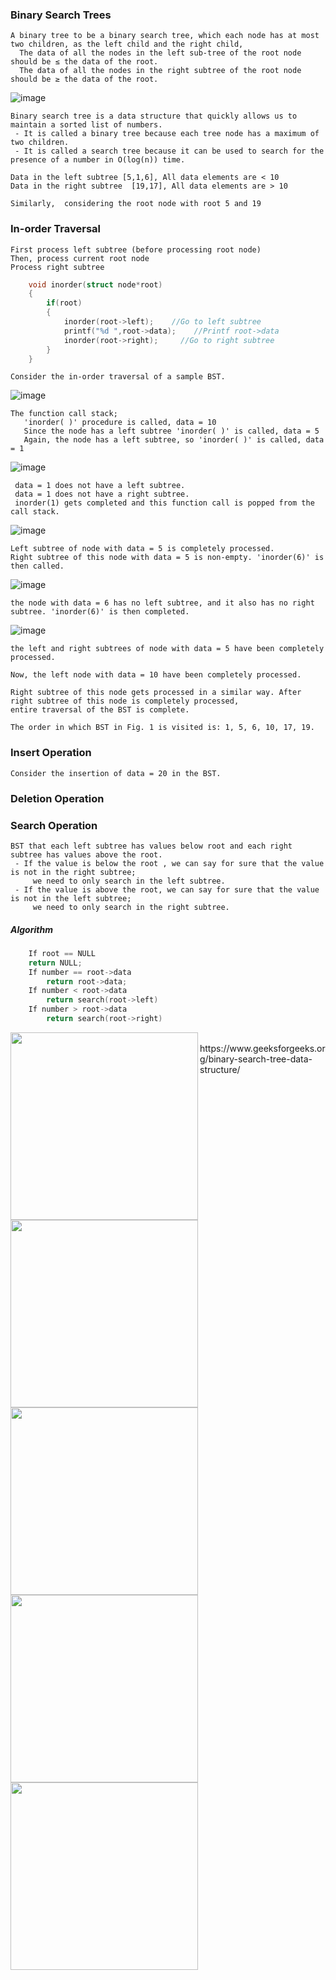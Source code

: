 ### Binary Search Trees
```
A binary tree to be a binary search tree, which each node has at most two children, as the left child and the right child, 
  The data of all the nodes in the left sub-tree of the root node should be ≤ the data of the root. 
  The data of all the nodes in the right subtree of the root node should be ≥ the data of the root.
```

![image](https://user-images.githubusercontent.com/59710234/156881184-af86ec20-4497-4b21-a5d0-1bcf2828e796.png)

```
Binary search tree is a data structure that quickly allows us to maintain a sorted list of numbers.
 - It is called a binary tree because each tree node has a maximum of two children.
 - It is called a search tree because it can be used to search for the presence of a number in O(log(n)) time.
```

```
Data in the left subtree [5,1,6], All data elements are < 10
Data in the right subtree  [19,17], All data elements are > 10

Similarly,  considering the root node with root 5 and 19
```

### In-order Traversal

```
First process left subtree (before processing root node)
Then, process current root node
Process right subtree
```
```c++
    void inorder(struct node*root)
    {
        if(root)
        {
            inorder(root->left);    //Go to left subtree
            printf("%d ",root->data);    //Printf root->data
            inorder(root->right);     //Go to right subtree
        }
    }
```
```
Consider the in-order traversal of a sample BST.
```
![image](https://user-images.githubusercontent.com/59710234/156883046-39bbb89d-0ff2-4acf-ab93-05dc0faff880.png)

```
The function call stack;
   'inorder( )' procedure is called, data = 10
   Since the node has a left subtree 'inorder( )' is called, data = 5
   Again, the node has a left subtree, so 'inorder( )' is called, data = 1
```
![image](https://user-images.githubusercontent.com/59710234/156883385-5eaac8b5-ee9e-457a-a400-6b4e0251128b.png)

```
 data = 1 does not have a left subtree. 
 data = 1 does not have a right subtree. 
 inorder(1) gets completed and this function call is popped from the call stack.
```
![image](https://user-images.githubusercontent.com/59710234/156898489-c01bb64c-3d26-4782-a1bf-901c07a26043.png)

```
Left subtree of node with data = 5 is completely processed.
Right subtree of this node with data = 5 is non-empty. 'inorder(6)' is then called.
```

![image](https://user-images.githubusercontent.com/59710234/156898567-3550c65f-efce-446f-87fb-5198d6634af2.png)

```
the node with data = 6 has no left subtree, and it also has no right subtree. 'inorder(6)' is then completed.
```
![image](https://user-images.githubusercontent.com/59710234/156898641-c69277f4-792c-4f95-9dbe-42de8d305d95.png)

```
the left and right subtrees of node with data = 5 have been completely processed.

Now, the left node with data = 10 have been completely processed.

Right subtree of this node gets processed in a similar way. After right subtree of this node is completely processed, 
entire traversal of the BST is complete.

The order in which BST in Fig. 1 is visited is: 1, 5, 6, 10, 17, 19. 
```

### Insert Operation
```
Consider the insertion of data = 20 in the BST.
```

### Deletion Operation

### Search Operation

```
BST that each left subtree has values below root and each right subtree has values above the root.
 - If the value is below the root , we can say for sure that the value is not in the right subtree;
     we need to only search in the left subtree.
 - If the value is above the root, we can say for sure that the value is not in the left subtree;
     we need to only search in the right subtree.
```
##### Algorithm
    
```c++
    If root == NULL 
    return NULL;
    If number == root->data 
        return root->data;
    If number < root->data 
        return search(root->left)
    If number > root->data 
        return search(root->right)
```
<img align="left" width="300" height="300" src="https://user-images.githubusercontent.com/59710234/156910521-378e9a17-1885-4883-8e58-332a05f5b210.png">
<img align="left" width="300" height="300" src="https://user-images.githubusercontent.com/59710234/156910584-22ed985a-2304-45ce-9028-7458e45263cd.png">
<img align="left" width="300" height="300" src="https://user-images.githubusercontent.com/59710234/156910589-d7fa995c-3d9c-48c0-ac5f-886fc7fd0a8d.png">
<img align="left" width="300" height="300" src="https://user-images.githubusercontent.com/59710234/156910600-1eb9c654-a331-4c7d-a7c5-3e0760609098.png">
<img align="left" width="300" height="300" src="https://user-images.githubusercontent.com/59710234/156910614-17a6e081-dcae-4e62-9b60-c1d302db30df.png"><br/>
https://www.geeksforgeeks.org/binary-search-tree-data-structure/
